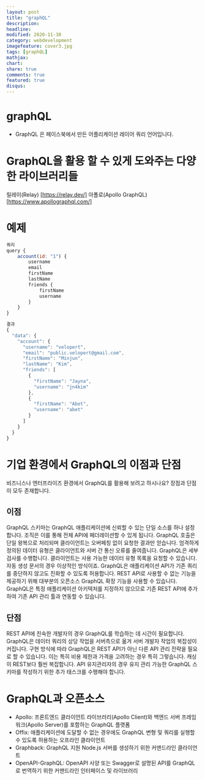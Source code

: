 ```yaml
---
layout: post
title: "graphQL"
description: 
headline: 
modified: 2020-11-30
category: webdevelopment
imagefeature: cover3.jpg
tags: [graphQL]
mathjax: 
chart: 
share: true
comments: true
featured: true
disqus:
---
```


# graphQL
- GraphQL 은 페이스북에서 만든 어플리케이션 레이어 쿼리 언어입니다.



# GraphQL을 활용 할 수 있게 도와주는 다양한 라이브러리들
릴레이(Relay) [https://relay.dev/]
아폴로(Apollo GraphQL) [https://www.apollographql.com/]


# 예제
```JavaScript
쿼리
query {
    account(id: "1") {
        username
        email
        firstName
        lastName
        friends {
            firstName
            username
        }
    }
}

결과
{
  "data": {
    "account": {
      "username": "velopert",
      "email": "public.velopert@gmail.com",
      "firstName": "Minjun",
      "lastName": "Kim",
      "friends": [
        {
          "firstName": "Jayna",
          "username": "jn4kim"
        },
        {
          "firstName": "Abet",
          "username": "abet"
        }
      ]
    }
  }
}
```



# 기업 환경에서 GraphQL의 이점과 단점
비즈니스나 엔터프라이즈 환경에서 GraphQL를 활용해 보려고 하시나요? 장점과 단점이 모두 존재합니다.

## 이점
GraphQL 스키마는 GraphQL 애플리케이션에 신뢰할 수 있는 단일 소스를 하나 설정합니다. 조직은 이를 통해 전체 API에 페더레이션할 수 있게 됩니다.
GraphQL 호출은 단일 왕복으로 처리되며 클라이언트는 오버페칭 없이 요청한 결과만 얻습니다.
엄격하게 정의된 데이터 유형은 클라이언트와 서버 간 통신 오류를 줄여줍니다. 
GraphQL은 세부 검사를 수행합니다. 클라이언트는 사용 가능한 데이터 유형 목록을 요청할 수 있습니다. 자동 생성 문서의 경우 이상적인 방식이죠.
GraphQL은 애플리케이션 API가 기존 쿼리를 중단하지 않고도 진화할 수 있도록 허용합니다.
REST API로 사용할 수 없는 기능을 제공하기 위해 대부분의 오픈소스 GraphQL 확장 기능을 사용할 수 있습니다.
GraphQL은 특정 애플리케이션 아키텍처를 지정하지 않으므로 기존 REST API에 추가하여 기존 API 관리 툴과 연동할 수 있습니다.

## 단점
REST API에 친숙한 개발자의 경우 GraphQL를 학습하는 데 시간이 필요합니다.
GraphQL은 데이터 쿼리의 상당 작업을 서버측으로 옮겨 서버 개발자 작업의 복잡성이 커집니다.
구현 방식에 따라 GraphQL은 REST API가 아닌 다른 API 관리 전략을 필요로 할 수 있습니다. 이는 특히 비용 제한과 가격을 고려하는 경우 특히 그렇습니다.
캐싱이 REST보다 훨씬 복잡합니다.
API 유지관리자의 경우 유지 관리 가능한 GraphQL 스키마를 작성하기 위한 추가 태스크를 수행해야 합니다.


# GraphQL과 오픈소스
- Apollo: 프론트엔드 클라이언트 라이브러리(Apollo Client)와 백엔드 서버 프레임워크(Apollo Server)를 포함하는 GraphQL 플랫폼
- Offix: 애플리케이션에 도달할 수 없는 경우에도 GraphQL 변형 및 쿼리를 실행할 수 있도록 허용하는 오프라인 클라이언트
- Graphback: GraphQL 지원 Node.js 서버를 생성하기 위한 커맨드라인 클라이언트
- OpenAPI-GraphQL: OpenAPI 사양 또는 Swagger로 설명된 API를 GraphQL로 번역하기 위한 커맨드라인 인터페이스 및 라이브러리